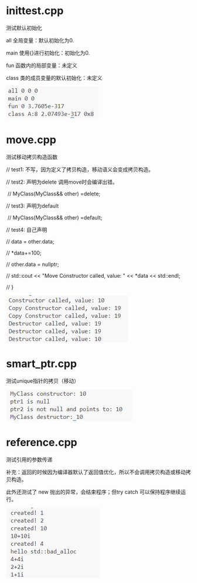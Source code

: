 # inittest.cpp

测试默认初始化

all		 全局变量：默认初始化为0.

main	使用{}进行初始化：初始化为0.

fun	   函数内的局部变量：未定义

class	类的成员变量的默认初始化：未定义

![image-20250316145629385](readme.assets\image-20250316145629385.png)





# move.cpp

测试移动拷贝构造函数

// test1:  不写，因为定义了拷贝构造，移动语义会变成拷贝构造。

// test2: 声明为delete   调用move时会编译出错。

​	// MyClass(MyClass&& other) =delete;   

// test3: 声明为default

​	// MyClass(MyClass&& other) =default;   

// test4: 自己声明

  //   data = other.data;

  //   *data+=100;

  //   other.data = nullptr;

  //   std::cout << "Move Constructor called, value: " << *data << std::endl;

  // }

![image-20250316145926240](readme.assets\image-20250316145926240.png)



# smart_ptr.cpp

测试unique指针的拷贝（移动）

![image-20250316150427510](readme.assets/image-20250316150427510.png)



# reference.cpp

测试引用的参数传递

补充：返回的时候因为编译器默认了返回值优化，所以不会调用拷贝构造或移动拷贝构造。



此外还测试了 new 抛出的异常，会结束程序；但try catch 可以保持程序继续运行。

![image-20250316150733903](readme.assets/image-20250316150733903.png)

